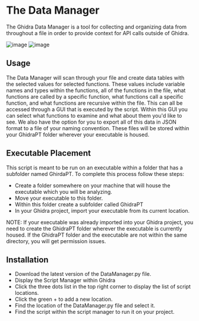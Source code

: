 # The Data Manager
The Ghidra Data Manager is a tool for collecting and organizing data from throughout a file in order to provide context for API calls outside of Ghidra.

![image](https://user-images.githubusercontent.com/83371509/232357833-d7bd8542-afd6-4e54-a315-773cfd73afad.png)
![image](https://user-images.githubusercontent.com/83371509/232357847-710ffb85-1d48-4c96-b0df-3dc251e8f0d7.png)


## Usage
The Data Manager will scan through your file and create data tables with the selected values for selected functions. These values include variable names and types within the functions, all of the functions in the file, what functions are called by a specific function, what functions call a specific function, and what functions are recursive within the file. This can all be accessed through a GUI that is executed by the script. Within this GUI you can select what functions to examine and what about them you'd like to see. We also have the option for you to export all of this data in JSON format to a file of your naming convention. These files will be stored within your GhidraPT folder wherever your executable is housed.

## Executable Placement
This script is meant to be run on an executable within a folder that has a subfolder named GhirdaPT. To complete this process follow these steps:
- Create a folder somewhere on your machine that will house the executable which you will be analyzing. 
- Move your executable to this folder. 
- Within this folder create a subfolder called GhidraPT
- In your Ghidra project, import your executable from its current location.

NOTE: If your executable was already imported into your Ghidra project, you need to create the GhidraPT folder wherever the executable is currently housed. If the GhidraPT folder and the executable are not within the same directory, you will get permission issues.

## Installation
- Download the latest version of the DataManager.py file.
- Display the Script Manager within Ghidra
- Click the three dots list in the top right corner to display the list of script locations.
- Click the green + to add a new location.
- Find the location of the DataManager.py file and select it.
- Find the script within the script manager to run it on your project.


